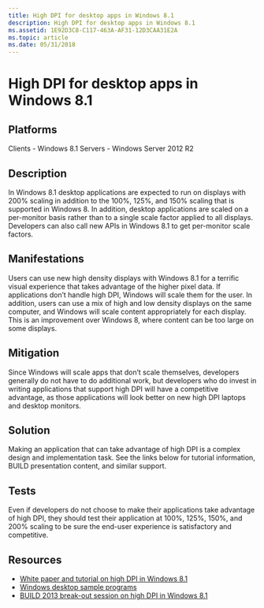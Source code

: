 ```yaml
---
title: High DPI for desktop apps in Windows 8.1
description: High DPI for desktop apps in Windows 8.1
ms.assetid: 1E92D3C8-C117-463A-AF31-12D3CAA31E2A
ms.topic: article
ms.date: 05/31/2018
---
```


# High DPI for desktop apps in Windows 8.1

## Platforms

<dl> Clients - Windows 8.1  
Servers - Windows Server 2012 R2  
</dl>

## Description

In Windows 8.1 desktop applications are expected to run on displays with 200% scaling in addition to the 100%, 125%, and 150% scaling that is supported in Windows 8. In addition, desktop applications are scaled on a per-monitor basis rather than to a single scale factor applied to all displays. Developers can also call new APIs in Windows 8.1 to get per-monitor scale factors.

## Manifestations

Users can use new high density displays with Windows 8.1 for a terrific visual experience that takes advantage of the higher pixel data. If applications don’t handle high DPI, Windows will scale them for the user. In addition, users can use a mix of high and low density displays on the same computer, and Windows will scale content appropriately for each display. This is an improvement over Windows 8, where content can be too large on some displays.

## Mitigation

Since Windows will scale apps that don’t scale themselves, developers generally do not have to do additional work, but developers who do invest in writing applications that support high DPI will have a competitive advantage, as those applications will look better on new high DPI laptops and desktop monitors.

## Solution

Making an application that can take advantage of high DPI is a complex design and implementation task. See the links below for tutorial information, BUILD presentation content, and similar support.

## Tests

Even if developers do not choose to make their applications take advantage of high DPI, they should test their application at 100%, 125%, 150%, and 200% scaling to be sure the end-user experience is satisfactory and competitive.

## Resources

-   [White paper and tutorial on high DPI in Windows 8.1](https://msdn.microsoft.com/library/windows/desktop/dn469266.aspx)
-   [Windows desktop sample programs](https://www.microsoft.com/?ref=go)
-   [BUILD 2013 break-out session on high DPI in Windows 8.1](https://channel9.msdn.com/Events/Build/2013/4-184)

 

 




